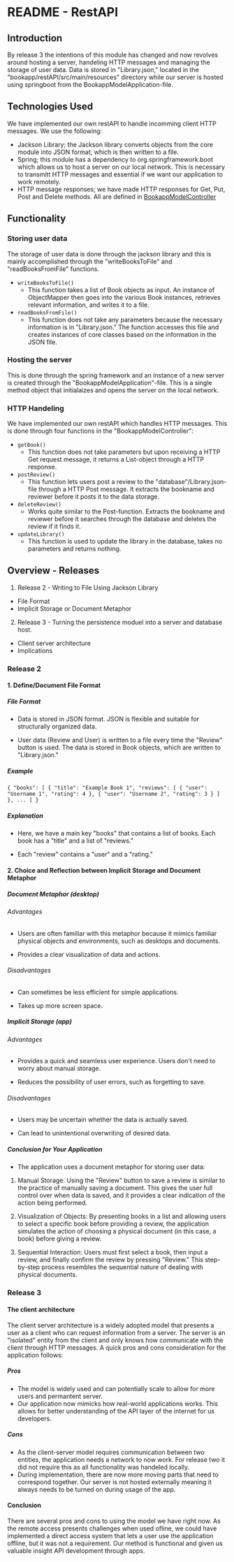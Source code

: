 # README - RestAPI

## Introduction

By release 3 the intentions of this module has changed and now revolves around hosting a server, handeling HTTP messages and managing the storage of user data. Data is stored in "Library.json," located in the "bookapp/restAPI/src/main/resources" directory while our server is hosted using springboot from the BookappModelApplication-file.  

## Technologies Used

We have implemented our own restAPI to handle incomming client HTTP messages. We use the following:
* Jackson Library; the Jackson library converts objects from the core module into JSON format, which is then written to a file.
* Spring; this module has a dependency to org.springframework.boot which allows us to host a server on our local network. This is necessary to transmitt HTTP messages and essential if we want our application to work remotely.
* HTTP message responses; we have made HTTP responses for Get, Put, Post and Delete methods. All are defined in [BookappModelController](bookapp\restapi\src\main\java\bookapp\restapi\BookappModelController.java)

## Functionality


### Storing user data
The storage of user data is done through the jackson library and this is mainly accomplished through the "writeBooksToFile" and "readBooksFromFile" functions.
* ```writeBooksToFile()```
  * This function takes a list of Book objects as input. An instance of ObjectMapper then goes into the various Book instances, retrieves relevant information, and writes it to a file.
* ```readBooksFromFile()```
  * This function does not take any parameters because the necessary information is in "Library.json." The function accesses this file and creates instances of core classes based on the information in the JSON file.

### Hosting the server
This is done through the spring framework and an instance of a new server is created through the "BookappModelApplication"-file. This is a single method object that initialaizes and opens the server on the local network. 

### HTTP Handeling
We have implemented our own restAPI which handles HTTP messages. This is done through four functions in the "BookappModelController":
* ```getBook()```
  * This function does not take parameters but upon receiving a HTTP Get request message, it returns a List<Book>-object through a HTTP response.
* ```postReview()```
  * This function lets users post a review to the "database"/Library.json-file through a HTTP Post message. It extracts the bookname and reviewer before it posts it to the data storage.
* ```deleteReview()```
  * Works quite similar to the Post-function. Extracts the bookname and reviewer before it searches through the database and deletes the review if it finds it.
* ```updateLibrary()```
  * This function is used to update the library in the database, takes no parameters and returns nothing.

## Overview - Releases

1. Release 2 - Writing to File Using Jackson Library
  * File Format
  * Implicit Storage or Document Metaphor
2. Release 3 - Turning the persistence moduel into a server and database host.
  * Client server architecture
  * Implications

### Release 2

#### 1. Define/Document File Format

##### File Format

* Data is stored in JSON format. JSON is flexible and suitable for structurally organized data.

* User data (Review and User) is written to a file every time the "Review" button is used. The data is stored in Book objects, which are written to "Library.json."

##### Example

```
{ "books": [ { "title": "Example Book 1", "reviews": [ { "user": "Username 1", "rating": 4 }, { "user": "Username 2", "rating": 3 } ] }, ... ] }
```

##### Explanation

* Here, we have a main key "books" that contains a list of books. Each book has a "title" and a list of "reviews."

* Each "review" contains a "user" and a "rating."

#### 2. Choice and Reflection between Implicit Storage and Document Metaphor

##### Document Metaphor (desktop)

###### Advantages

* Users are often familiar with this metaphor because it mimics familiar physical objects and environments, such as desktops and documents.

* Provides a clear visualization of data and actions.

###### Disadvantages

* Can sometimes be less efficient for simple applications.

* Takes up more screen space.

##### Implicit Storage (app)

###### Advantages

* Provides a quick and seamless user experience. Users don't need to worry about manual storage.

* Reduces the possibility of user errors, such as forgetting to save.

###### Disadvantages

* Users may be uncertain whether the data is actually saved.

* Can lead to unintentional overwriting of desired data.

##### Conclusion for Your Application

* The application uses a document metaphor for storing user data:

1. Manual Storage: Using the "Review" button to save a review is similar to the practice of manually saving a document. This gives the user full control over when data is saved, and it provides a clear indication of the action being performed.

2. Visualization of Objects: By presenting books in a list and allowing users to select a specific book before providing a review, the application simulates the action of choosing a physical document (in this case, a book) before giving a review.

3. Sequential Interaction: Users must first select a book, then input a review, and finally confirm the review by pressing "Review." This step-by-step process resembles the sequential nature of dealing with physical documents.

### Release 3

#### The client architecture
The client server architecture is a widely adopted model that presents a user as a client who can request information from a server. The server is an "isolated" entity from the client and only knows how communicate with the client through HTTP messages. A quick pros and cons consideration for the application follows: 

##### Pros
 * The model is widely used and can potentially scale to allow for more users and permantent server. 
 * Our application now mimicks how real-world applications works. This allows for better understanding of the API layer of the internet for us developers.

 ##### Cons
 * As the client-server model requires communication between two entities, the application needs a network to now work. For release two it did not require this as all functionality was handeled locally.
 * During implementation, there are now more moving parts that need to correspond together. Our server is not hosted externally meaning it always needs to be turned on during usage of the app.

 #### Conclusion
 There are several pros and cons to using the model we have right now. As the remote access presents challenges when used ofline, we could have implemented a direct access system that lets a user use the application offline, but it was not a requirement. Our method is functional and given us valuable insight API development through apps.